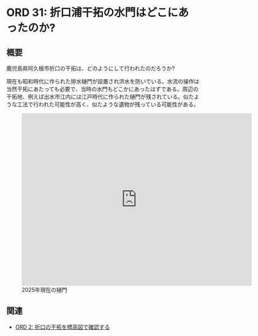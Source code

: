 # ORD 31: 折口浦干拓の水門はどこにあったのか?

<!-- toc -->

## 概要

鹿児島県阿久根市折口の干拓は、どのようにして行われたのだろうか?

現在も昭和時代に作られた排水樋門が設置され洪水を防いでいる。水流の操作は当然干拓にあたっても必要で、当時の水門もどこかにあったはずである。周辺の干拓地、例えば出水市江内には江戸時代に作られた樋門が残されている。似たような工法で行われた可能性が高く、似たような遺物が残っている可能性がある。

<figure>
  <iframe src="https://www.google.com/maps/embed?pb=!1m17!1m12!1m3!1d759.3195288148961!2d130.21211981272128!3d32.06164816849093!2m3!1f0!2f0!3f0!3m2!1i1024!2i768!4f13.1!3m2!1m1!2zMzLCsDAzJzQxLjYiTiAxMzDCsDEyJzQzLjkiRQ!5e1!3m2!1sen!2sjp!4v1750588071643!5m2!1sen!2sjp" width="600" height="450" style="border:0;" allowfullscreen="" loading="lazy" referrerpolicy="no-referrer-when-downgrade"></iframe>
  <figcaption>2025年現在の樋門</figcaption>
</figure>

## 関連

- [ORD 2: 折口の干拓を標高図で確認する](./202501010002_2.md)
